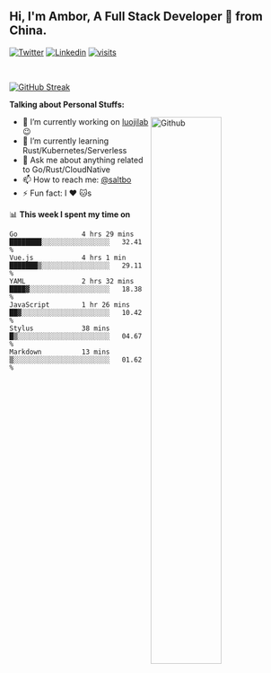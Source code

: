 ## Hi, I'm Ambor, A Full Stack Developer 🚀 from China.

[![Twitter](https://img.shields.io/badge/-saltbo-1ca0f1?style=flat&logo=twitter&logoColor=white)](https://twitter.com/rdsaltbo)
[![Linkedin](https://img.shields.io/badge/-saltbo-blue?style=flat&logo=Linkedin&logoColor=white)](https://www.linkedin.com/in/saltbo/)
[![visits](https://visitor.vercel.app/page/saltbo?color=light-green)](https://github.com/saltbo/)

&nbsp;  

[![GitHub Streak](http://github-readme-streak-stats.herokuapp.com?user=saltbo&hide_border=true&date_format=M%20j%5B%2C%20Y%5D)](https://git.io/streak-stats)

**Talking about Personal Stuffs:**
<!-- Any image aligned to the right. Beware the width  -->
<img width="50%" align="right" alt="Github" src="https://raw.githubusercontent.com/saltbo/saltbo/master/images/git-header.svg" />

- 🔭 I’m currently working on [luojilab](https://github.com/luojilab) :wink:
- 🌱 I’m currently learning Rust/Kubernetes/Serverless
- 💬 Ask me about anything related to Go/Rust/CloudNative
- 📫 How to reach me: [@saltbo](https://twitter.com/rdsaltbo)
- ⚡ Fun fact: I :heart: :cat:s


📊 **This week I spent my time on**
<!--START_SECTION:waka-->

```text
Go                4 hrs 29 mins   ████████░░░░░░░░░░░░░░░░░   32.41 %
Vue.js            4 hrs 1 min     ███████▒░░░░░░░░░░░░░░░░░   29.11 %
YAML              2 hrs 32 mins   ████▓░░░░░░░░░░░░░░░░░░░░   18.38 %
JavaScript        1 hr 26 mins    ██▓░░░░░░░░░░░░░░░░░░░░░░   10.42 %
Stylus            38 mins         █▒░░░░░░░░░░░░░░░░░░░░░░░   04.67 %
Markdown          13 mins         ▒░░░░░░░░░░░░░░░░░░░░░░░░   01.62 %
```

<!--END_SECTION:waka-->
